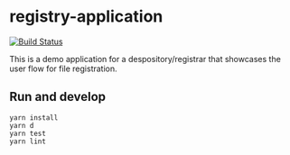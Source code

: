 # registry-application

[![Build Status](https://travis-ci.org/Neo-Type/registry-application.svg?branch=master)](https://travis-ci.org/Neo-Type/registry-application)

This is a demo application for a despository/registrar that showcases the user flow for file registration.

## Run and develop

```
yarn install
yarn d
yarn test
yarn lint
```
